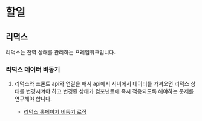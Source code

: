 # 할일

## 리덕스

리덕스는 전역 상태를 관리하는 프레임워크입니다.

### 리덕스 데이터 비동기

1. 리덕스와 프론트 api와 연결을 해서 api에서 서버에서 데이터를 가져오면 리덕스 상태를 변경시켜야 하고 변경된 상태가 컴포넌트에 즉시 적용되도록 해야하는 문제를 연구해야 합니다.

   - [리덕스 홈페이지 비동기 로직](https://redux.js.org/tutorials/fundamentals/part-6-async-logic)
